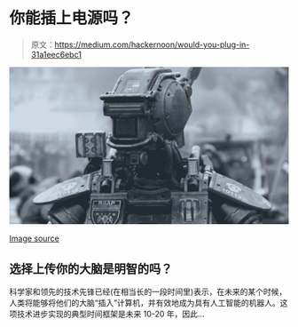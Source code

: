 # 你能插上电源吗？

> 原文：<https://medium.com/hackernoon/would-you-plug-in-31a1eec6ebc1>

![](img/dfeba1972460452864d4fe0426144915.png)

[Image source](https://www.google.co.in/url?sa=i&rct=j&q=&esrc=s&source=images&cd=&cad=rja&uact=8&ved=0ahUKEwinpPD4hKfTAhXLWxQKHaeGBVIQjhwIBQ&url=http%3A%2F%2Fchappie-movie.wikia.com%2Fwiki%2FChappie_(character)&psig=AFQjCNHr2rgGTKOnP4VNtwVFi_l0EDXTrQ&ust=1492365429711584)

## 选择上传你的大脑是明智的吗？

科学家和领先的技术先锋已经(在相当长的一段时间里)表示，在未来的某个时候，人类将能够将他们的大脑“插入”计算机，并有效地成为具有人工智能的机器人。这项技术进步实现的典型时间框架是未来 10-20 年，因此…